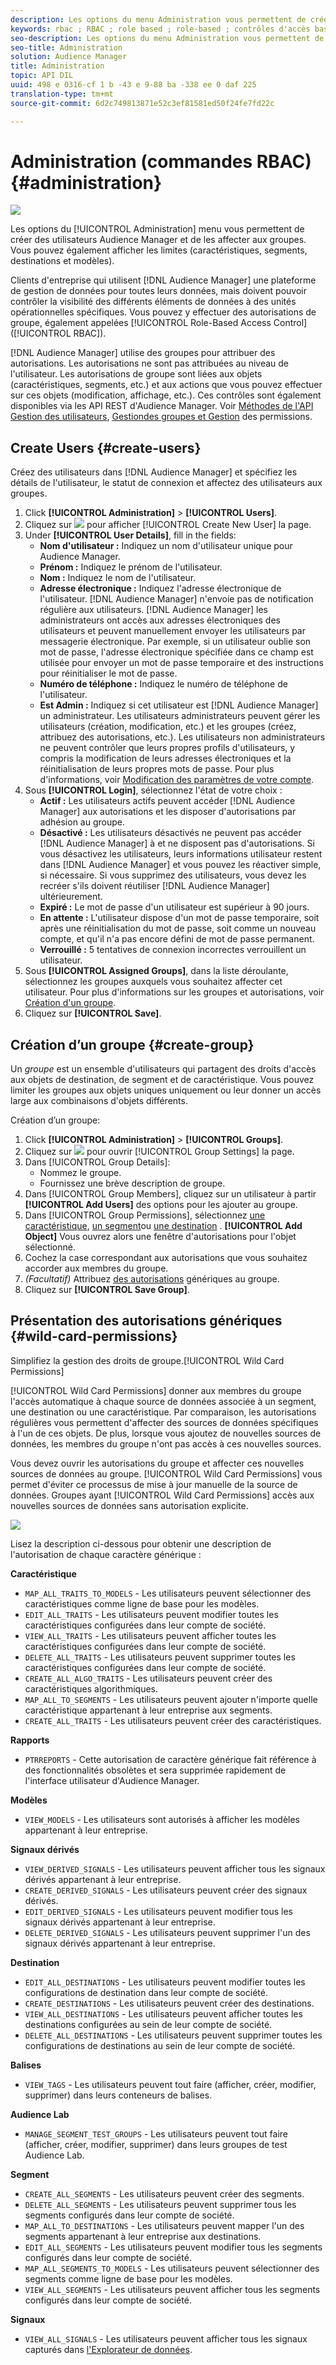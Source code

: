 ```yaml
---
description: Les options du menu Administration vous permettent de créer des utilisateurs Audience Manager et de les affecter aux groupes. Vous pouvez également afficher les limites (caractéristiques, segments, destinations et modèles).
keywords: rbac ; RBAC ; role based ; role-based ; contrôles d'accès basés sur un rôle
seo-description: Les options du menu Administration vous permettent de créer des utilisateurs Audience Manager et de les affecter aux groupes. Vous pouvez également afficher les limites (caractéristiques, segments, destinations et modèles).
seo-title: Administration
solution: Audience Manager
title: Administration
topic: API DIL
uuid: 498 e 0316-cf 1 b -43 e 9-88 ba -338 ee 0 daf 225
translation-type: tm+mt
source-git-commit: 6d2c749813871e52c3ef81581ed50f24fe7fd22c

---
```



# Administration (commandes RBAC) {#administration}

![](assets/rbac-controls.png)

Les options du [!UICONTROL Administration] menu vous permettent de créer des utilisateurs Audience Manager et de les affecter aux groupes. Vous pouvez également afficher les limites (caractéristiques, segments, destinations et modèles).

Clients d'entreprise qui utilisent [!DNL Audience Manager] une plateforme de gestion de données pour toutes leurs données, mais doivent pouvoir contrôler la visibilité des différents éléments de données à des unités opérationnelles spécifiques. Vous pouvez y effectuer des autorisations de groupe, également appelées [!UICONTROL Role-Based Access Control] ([!UICONTROL RBAC]).

[!DNL Audience Manager] utilise des groupes pour attribuer des autorisations. Les autorisations ne sont pas attribuées au niveau de l'utilisateur. Les autorisations de groupe sont liées aux objets (caractéristiques, segments, etc.) et aux actions que vous pouvez effectuer sur ces objets (modification, affichage, etc.). Ces contrôles sont également disponibles via les API REST d'Audience Manager. Voir [Méthodes de l'API Gestion des utilisateurs](/help/using/api/rest-api-main/aam-api-user-group-permission/aam-api-user.md), [Gestion](/help/using/api/rest-api-main/aam-api-user-group-permission/aam-api-group.md)[des groupes et Gestion](/help/using/api/rest-api-main/aam-api-user-group-permission/aam-api-permissions.md) des permissions.

## Create Users {#create-users}

<!-- t_create_users.xml -->

Créez des utilisateurs dans [!DNL Audience Manager] et spécifiez les détails de l'utilisateur, le statut de connexion et affectez des utilisateurs aux groupes.

1. Click **[!UICONTROL Administration]** &gt; **[!UICONTROL Users]**.
1. Cliquez sur ![](assets/icon_add.png) pour afficher [!UICONTROL Create New User] la page.
1. Under **[!UICONTROL User Details]**, fill in the fields:
   * **Nom d'utilisateur :** Indiquez un nom d'utilisateur unique pour Audience Manager.
   * **Prénom :** Indiquez le prénom de l'utilisateur.
   * **Nom :** Indiquez le nom de l'utilisateur.
   * **Adresse électronique :** Indiquez l'adresse électronique de l'utilisateur. [!DNL Audience Manager] n'envoie pas de notification régulière aux utilisateurs. [!DNL Audience Manager] les administrateurs ont accès aux adresses électroniques des utilisateurs et peuvent manuellement envoyer les utilisateurs par messagerie électronique. Par exemple, si un utilisateur oublie son mot de passe, l'adresse électronique spécifiée dans ce champ est utilisée pour envoyer un mot de passe temporaire et des instructions pour réinitialiser le mot de passe.
   * **Numéro de téléphone :** Indiquez le numéro de téléphone de l'utilisateur.
   * **Est Admin :** Indiquez si cet utilisateur est [!DNL Audience Manager] un administrateur. Les utilisateurs administrateurs peuvent gérer les utilisateurs (création, modification, etc.) et les groupes (créez, attribuez des autorisations, etc.). Les utilisateurs non administrateurs ne peuvent contrôler que leurs propres profils d'utilisateurs, y compris la modification de leurs adresses électroniques et la réinitialisation de leurs propres mots de passe. Pour plus d'informations, voir [Modification des paramètres de votre compte](../../features/administration/edit-account-settings.md).
1. Sous **[!UICONTROL Login]**, sélectionnez l'état de votre choix :
   * **Actif :** Les utilisateurs actifs peuvent accéder [!DNL Audience Manager] aux autorisations et les disposer d'autorisations par adhésion au groupe.
   * **Désactivé :** Les utilisateurs désactivés ne peuvent pas accéder [!DNL Audience Manager] à et ne disposent pas d'autorisations. Si vous désactivez les utilisateurs, leurs informations utilisateur restent dans [!DNL Audience Manager] et vous pouvez les réactiver simple, si nécessaire. Si vous supprimez des utilisateurs, vous devez les recréer s'ils doivent réutiliser [!DNL Audience Manager] ultérieurement.
   * **Expiré :** Le mot de passe d'un utilisateur est supérieur à 90 jours.
   * **En attente :** L'utilisateur dispose d'un mot de passe temporaire, soit après une réinitialisation du mot de passe, soit comme un nouveau compte, et qu'il n'a pas encore défini de mot de passe permanent.
   * **Verrouillé :** 5 tentatives de connexion incorrectes verrouillent un utilisateur.
1. Sous **[!UICONTROL Assigned Groups]**, dans la liste déroulante, sélectionnez les groupes auxquels vous souhaitez affecter cet utilisateur.
Pour plus d'informations sur les groupes et autorisations, voir [Création d'un groupe](../../features/administration/administration-overview.md#create-group).
1. Cliquez sur **[!UICONTROL Save]**.

## Création d’un groupe {#create-group}

Un *groupe* est un ensemble d'utilisateurs qui partagent des droits d'accès aux objets de destination, de segment et de caractéristique. Vous pouvez limiter les groupes aux objets uniques uniquement ou leur donner un accès large aux combinaisons d'objets différents.

<!-- t_create_groups.xml -->

Création d’un groupe:

1. Click **[!UICONTROL Administration]** &gt; **[!UICONTROL Groups]**.
1. Cliquez sur ![](assets/icon_add.png) pour ouvrir [!UICONTROL Group Settings] la page.
1. Dans [!UICONTROL Group Details]:
   * Nommez le groupe.
   * Fournissez une brève description de groupe.
1. Dans [!UICONTROL Group Members], cliquez sur un utilisateur à partir **[!UICONTROL Add Users]** des options pour les ajouter au groupe.
1. Dans [!UICONTROL Group Permissions], sélectionnez [une caractéristique](../../features/traits/trait-details-page.md), [un segment](../../features/segments/segments-purpose.md)ou [une destination](../../features/destinations/destinations.md) .
**[!UICONTROL Add Object]**
Vous ouvrez alors une fenêtre d'autorisations pour l'objet sélectionné.
1. Cochez la case correspondant aux autorisations que vous souhaitez accorder aux membres du groupe.
1. *(Facultatif)* Attribuez [des autorisations](../../features/administration/administration-overview.md#wild-card-permissions) génériques au groupe.
1. Cliquez sur **[!UICONTROL Save Group]**.

## Présentation des autorisations génériques {#wild-card-permissions}

Simplifiez la gestion des droits de groupe.[!UICONTROL Wild Card Permissions]

<!-- c_wildcard_permissions.xml -->

[!UICONTROL Wild Card Permissions] donner aux membres du groupe l'accès automatique à chaque source de données associée à un segment, une destination ou une caractéristique. Par comparaison, les autorisations régulières vous permettent d'affecter des sources de données spécifiques à l'un de ces objets. De plus, lorsque vous ajoutez de nouvelles sources de données, les membres du groupe n'ont pas accès à ces nouvelles sources.

Vous devez ouvrir les autorisations du groupe et affecter ces nouvelles sources de données au groupe. [!UICONTROL Wild Card Permissions] vous permet d'éviter ce processus de mise à jour manuelle de la source de données. Groupes ayant [!UICONTROL Wild Card Permissions] accès aux nouvelles sources de données sans autorisation explicite.

![](assets/wild-card.png)

Lisez la description ci-dessous pour obtenir une description de l'autorisation de chaque caractère générique :

**Caractéristique**

* `MAP_ALL_TRAITS_TO_MODELS` - Les utilisateurs peuvent sélectionner des caractéristiques comme ligne de base pour les modèles.
* `EDIT_ALL_TRAITS` - Les utilisateurs peuvent modifier toutes les caractéristiques configurées dans leur compte de société.
* `VIEW_ALL_TRAITS` - Les utilisateurs peuvent afficher toutes les caractéristiques configurées dans leur compte de société.
* `DELETE_ALL_TRAITS` - Les utilisateurs peuvent supprimer toutes les caractéristiques configurées dans leur compte de société.
* `CREATE_ALL_ALGO_TRAITS` - Les utilisateurs peuvent créer des caractéristiques algorithmiques.
* `MAP_ALL_TO_SEGMENTS` - Les utilisateurs peuvent ajouter n'importe quelle caractéristique appartenant à leur entreprise aux segments.
* `CREATE_ALL_TRAITS` - Les utilisateurs peuvent créer des caractéristiques.

**Rapports**

* `PTRREPORTS` - Cette autorisation de caractère générique fait référence à des fonctionnalités obsolètes et sera supprimée rapidement de l'interface utilisateur d'Audience Manager.

**Modèles**

* `VIEW_MODELS` - Les utilisateurs sont autorisés à afficher les modèles appartenant à leur entreprise.

**Signaux dérivés**

* `VIEW_DERIVED_SIGNALS` - Les utilisateurs peuvent afficher tous les signaux dérivés appartenant à leur entreprise.
* `CREATE_DERIVED_SIGNALS` - Les utilisateurs peuvent créer des signaux dérivés.
* `EDIT_DERIVED_SIGNALS` - Les utilisateurs peuvent modifier tous les signaux dérivés appartenant à leur entreprise.
* `DELETE_DERIVED_SIGNALS` - Les utilisateurs peuvent supprimer l'un des signaux dérivés appartenant à leur entreprise.

**Destination**

* `EDIT_ALL_DESTINATIONS` - Les utilisateurs peuvent modifier toutes les configurations de destination dans leur compte de société.
* `CREATE_DESTINATIONS` - Les utilisateurs peuvent créer des destinations.
* `VIEW_ALL_DESTINATIONS` - Les utilisateurs peuvent afficher toutes les destinations configurées au sein de leur compte de société.
* `DELETE_ALL_DESTINATIONS` - Les utilisateurs peuvent supprimer toutes les configurations de destinations au sein de leur compte de société.

**Balises**

* `VIEW_TAGS` - Les utilisateurs peuvent tout faire (afficher, créer, modifier, supprimer) dans leurs conteneurs de balises.

**Audience Lab**

* `MANAGE_SEGMENT_TEST_GROUPS` - Les utilisateurs peuvent tout faire (afficher, créer, modifier, supprimer) dans leurs groupes de test Audience Lab.

**Segment**

* `CREATE_ALL_SEGMENTS` - Les utilisateurs peuvent créer des segments.
* `DELETE_ALL_SEGMENTS` - Les utilisateurs peuvent supprimer tous les segments configurés dans leur compte de société.
* `MAP_ALL_TO_DESTINATIONS` - Les utilisateurs peuvent mapper l'un des segments appartenant à leur entreprise aux destinations.
* `EDIT_ALL_SEGMENTS` - Les utilisateurs peuvent modifier tous les segments configurés dans leur compte de société.
* `MAP_ALL_SEGMENTS_TO_MODELS` - Les utilisateurs peuvent sélectionner des segments comme ligne de base pour les modèles.
* `VIEW_ALL_SEGMENTS` - Les utilisateurs peuvent afficher tous les segments configurés dans leur compte de société.

**Signaux**

* `VIEW_ALL_SIGNALS` - Les utilisateurs peuvent afficher tous les signaux capturés dans [l'Explorateur de données](/help/using/features/data-explorer/data-explorer-overview.md).